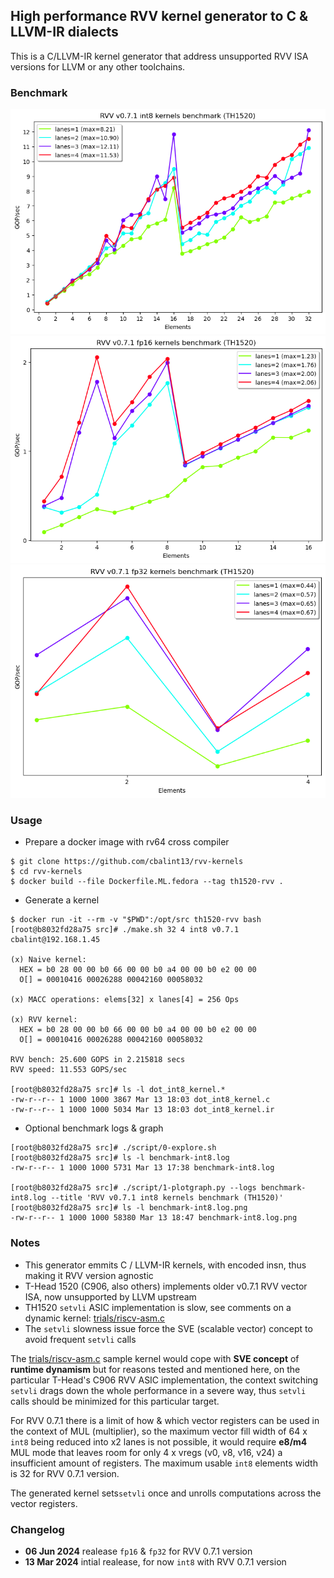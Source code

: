 
## High performance RVV kernel generator to C & LLVM-IR dialects

  This is a C/LLVM-IR kernel generator that address unsupported RVV ISA versions for LLVM or any other toolchains.

### Benchmark

![INT8-BENCHMARK](benchmark-int8.log.png)
![FP16-BENCHMARK](benchmark-fp16.log.png)
![FP32-BENCHMARK](benchmark-fp32.log.png)

### Usage

* Prepare a docker image with rv64 cross compiler
```
$ git clone https://github.com/cbalint13/rvv-kernels
$ cd rvv-kernels
$ docker build --file Dockerfile.ML.fedora --tag th1520-rvv .
```

* Generate a kernel
```
$ docker run -it --rm -v "$PWD":/opt/src th1520-rvv bash
[root@b8032fd28a75 src]# ./make.sh 32 4 int8 v0.7.1 cbalint@192.168.1.45

(x) Naive kernel:
  HEX = b0 28 00 00 b0 66 00 00 b0 a4 00 00 b0 e2 00 00
  O[] = 00010416 00026288 00042160 00058032

(x) MACC operations: elems[32] x lanes[4] = 256 Ops

(x) RVV kernel:
  HEX = b0 28 00 00 b0 66 00 00 b0 a4 00 00 b0 e2 00 00
  O[] = 00010416 00026288 00042160 00058032

RVV bench: 25.600 GOPS in 2.215818 secs
RVV speed: 11.553 GOPS/sec

[root@b8032fd28a75 src]# ls -l dot_int8_kernel.*
-rw-r--r-- 1 1000 1000 3867 Mar 13 18:03 dot_int8_kernel.c
-rw-r--r-- 1 1000 1000 5034 Mar 13 18:03 dot_int8_kernel.ir
```

* Optional benchmark logs & graph
```
[root@b8032fd28a75 src]# ./script/0-explore.sh
[root@b8032fd28a75 src]# ls -l benchmark-int8.log
-rw-r--r-- 1 1000 1000 5731 Mar 13 17:38 benchmark-int8.log

[root@b8032fd28a75 src]# ./script/1-plotgraph.py --logs benchmark-int8.log --title 'RVV v0.7.1 int8 kernels benchmark (TH1520)'
[root@b8032fd28a75 src]# ls -l benchmark-int8.log.png
-rw-r--r-- 1 1000 1000 58380 Mar 13 18:47 benchmark-int8.log.png
```


### Notes

  * This generator emmits C / LLVM-IR kernels, with encoded insn, thus making it RVV version agnostic
  * T-Head 1520 (C906, also others) implements older v0.7.1 RVV vector ISA, now unsupported by LLVM upstream
  * TH1520 ```setvli``` ASIC implementation is slow, see comments on a dynamic kernel: [trials/riscv-asm.c](trials/riscv-asm.c)
  * The ```setvli``` slowness issue force the SVE (scalable vector) concept to avoid frequent ```setvli``` calls

  The [trials/riscv-asm.c](trials/riscv-asm.c) sample kernel would cope with **SVE concept** of **runtime dynamism**
but for reasons tested and mentioned here, on the particular T-Head's C906 RVV ASIC implementation, the context
switching ```setvli``` drags down the whole performance in a severe way, thus ```setvli``` calls should be minimized
for this particular target.
  
  For RVV 0.7.1 there is a limit of how & which vector registers can be used in the context of MUL (multiplier),
so the maximum vector fill width of 64 x ```int8``` being reduced into x2 lanes is not possible, it would require
**e8/m4** MUL mode that leaves room for only 4 x vregs (v0, v8, v16, v24) a insufficient amount of registers.
The maximum usable ```int8``` elements width is 32 for RVV 0.7.1 version.

  The generated kernel sets```setvli``` once and unrolls computations across the vector registers.


### Changelog

  * **06 Jun 2024** realease ```fp16``` & ```fp32``` for RVV 0.7.1 version
  * **13 Mar 2024** intial realease, for now ```int8``` with RVV 0.7.1 version
